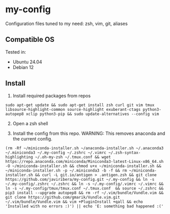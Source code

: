 # my-config
Configuration files tuned to my need: zsh, vim, git, aliases

## Compatible OS
Tested in:
- Ubuntu 24.04
- Debian 12

## Install

1. Install required packages from repos
```
sudo apt-get update && sudo apt-get install zsh curl git vim tmux libsource-highlight-common source-highlight exuberant-ctags python3-autopep8 xclip python3-pip && sudo update-alternatives --config vim
```


2. Open a zsh shell

3. Install the config from this repo. WARNING: This removes anaconda and the current config.
```
(rm -Rf ~/miniconda-installer.sh ~/anaconda-installer.sh ~/.anaconda3 ~/.miniconda3 ~/.my-config ~/.zshrc ~/.vimrc ~/.zsh-syntax-highlighting ~/.oh-my-zsh ~/.tmux.conf && wget https://repo.anaconda.com/miniconda/Miniconda3-latest-Linux-x86_64.sh -O ~/miniconda-installer.sh && chmod u+x ~/miniconda-installer.sh &&  ~/miniconda-installer.sh -p ~/.miniconda3 -b -f && rm ~/miniconda-installer.sh && curl -L git.io/antigen > .antigen.zsh && git clone https://github.com/javiribera/my-config.git ~/.my-config && ln -s ~/.my-config/.zshrc ~/.zshrc && ln -s ~/.my-config/.vimrc ~/.vimrc && ln -s ~/.my-config/tmux/tmux.conf ~/.tmux.conf  && source ~/.zshrc && pip3 install --upgrade autopep8 && rm -rf ~/.vim/bundle/Vundle.vim && git clone https://github.com/gmarik/Vundle.vim.git ~/.vim/bundle/Vundle.vim && vim +PluginInstall +qall && echo 'Installed with no errors :)') || echo 'E: something bad happened :('
```
